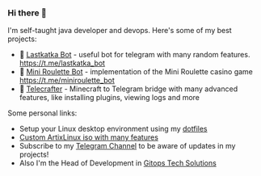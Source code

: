 ### Hi there 👋

I'm self-taught java developer and devops. Here's some of my best projects:

- 🤖 [Lastkatka Bot](https://github.com/Senderman/lastkatkabot) - useful bot for telegram with many random features. https://t.me/lastkatka_bot
- 🎰 [Mini Roulette Bot](https://github.com/Senderman/mini-roulette-bot) - implementation of the Mini Roulette casino game https://t.me/miniroulette_bot
- 🌻 [Telecrafter](https://github.com/Senderman/telecrafter) - Minecraft to Telegram bridge with many advanced features, like installing plugins, viewing logs and more

Some personal links:
- Setup your Linux desktop environment using my [dotfiles](https://github.com/Senderman/dotfiles)
- [Custom ArtixLinux iso with many features](https://t.me/srobofactory/62)
- Subscribe to my [Telegram Channel](https://t.me/srobofactory) to be aware of updates in my projects!
- Also I'm the Head of Development in [Gitops Tech Solutions](https://gts.org.ua/)
